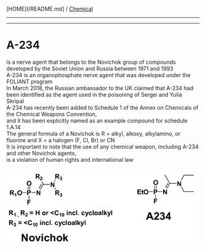 [HOME](/README.md] / [Chemical](/assets/docs/nuclear/chemical/readme.md)  

------------------  

------------------   

# A-234   
 is a nerve agent that belongs to the Novichok group of compounds developed by the Soviet Union and Russia between 1971 and 1993  
 A-234 is an organophosphate nerve agent that was developed under the FOLIANT program  
 In March 2018, the Russian ambassador to the UK claimed that A-234 had been identified as the agent used in the poisoning of Sergei and Yulia Skripal  
 A-234 has recently been added to Schedule 1 of the Annex on Chemicals of the Chemical Weapons Convention,   
  and it has been explicitly named as an example compound for schedule 1.A.14   
  The general formula of a Novichok is R = alkyl, alkoxy, alkylamino, or fluorine and X = a halogen (F, Cl, Br) or CN  
   It is important to note that the use of any chemical weapon, including A-234 and other Novichok agents,   
    is a violation of human rights and international law


 ![img](/assets/docs/nuclear/chemical/novichock/img/A234.png)
